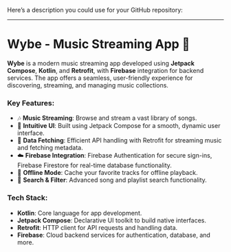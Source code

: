 Here’s a description you could use for your GitHub repository:

---

# Wybe - Music Streaming App 🎵

**Wybe** is a modern music streaming app developed using **Jetpack Compose**, **Kotlin**, and **Retrofit**, with **Firebase** integration for backend services. The app offers a seamless, user-friendly experience for discovering, streaming, and managing music collections.

### Key Features:
- 🎶 **Music Streaming**: Browse and stream a vast library of songs.
- 🎨 **Intuitive UI**: Built using Jetpack Compose for a smooth, dynamic user interface.
- 🔄 **Data Fetching**: Efficient API handling with Retrofit for streaming music and fetching metadata.
- ☁️ **Firebase Integration**: Firebase Authentication for secure sign-ins, Firebase Firestore for real-time database functionality.
- 💽 **Offline Mode**: Cache your favorite tracks for offline playback.
- 🔎 **Search & Filter**: Advanced song and playlist search functionality.

### Tech Stack:
- **Kotlin**: Core language for app development.
- **Jetpack Compose**: Declarative UI toolkit to build native interfaces.
- **Retrofit**: HTTP client for API requests and handling data.
- **Firebase**: Cloud backend services for authentication, database, and more.

